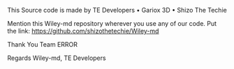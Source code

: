 ​This Source code is made by TE Developers
• Gariox 3D
• Shizo The Techie

Mention this Wiley-md repository wherever you use any of our code.
Put the link: https://github.com/shizothetechie/Wiley-md

Thank You 
Team ERROR 

Regards
Wiley-md,
 TE Developers 
